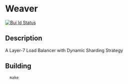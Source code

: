 # Weaver

<a href="https://travis-ci.org/gojektech/heimdall"><img src="https://travis-ci.org/gojektech/heimdall.svg?branch=master" alt="Bui
    ld Status"></img></a>

## Description
A Layer-7 Load Balancer with Dynamic Sharding Strategy

## Building

```
  make
```
